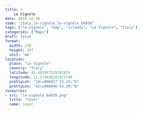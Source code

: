 ```yaml
---
title: > 
    Le Vignole
date: 2018-10-30
code: "italy_le-vignole_le-vignole_64930"
tags: ["le-vignole", "map", "islands", "Le Vignole", "Italy"]
categories: ["Maps"]
draft: false
format:
  width: 210
  height: 297
  unit: 'mm'
location:
  place: "Le Vignole"
  country: "Italy"
  latitude: 45.441957529701874
  longitude: 12.379430181911744
  prettyLat: "10\u00b017'15.31\"E"
  prettyLon: "42\u00b046'43.29\"N"
resources:
- src: "le-vignole_64930.png"
  title: "Cover"
  name: cover
---
```

